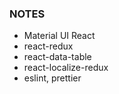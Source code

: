 ### NOTES

* Material UI React
* react-redux
* react-data-table
* react-localize-redux
* eslint, prettier
